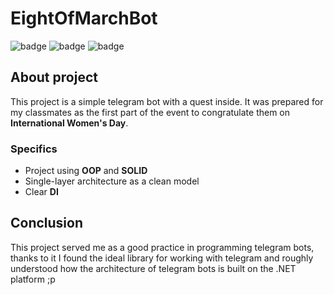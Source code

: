 # EightOfMarchBot

![badge](https://img.shields.io/static/v1?label=Library&message=Telegram.BotAPI&color=brightgreen&style=for-the-badge)
![badge](https://img.shields.io/static/v1?label=Language&message=C%23&color=blueviolet&style=for-the-badge)
![badge](https://img.shields.io/static/v1?label=architecture&message=Pure-model&color=red&style=for-the-badge)

## About project

This project is a simple telegram bot with a quest inside. It was prepared for my classmates as the first part of the event to congratulate them on **International Women's Day**.

### Specifics
 - Project using **OOP** and **SOLID**
 - Single-layer architecture as a clean model 
 - Clear **DI**
 
 ## Conclusion

This project served me as a good practice in programming telegram bots, thanks to it I found the ideal library for working with telegram and roughly understood how the architecture of telegram bots is built on the .NET platform ;p
